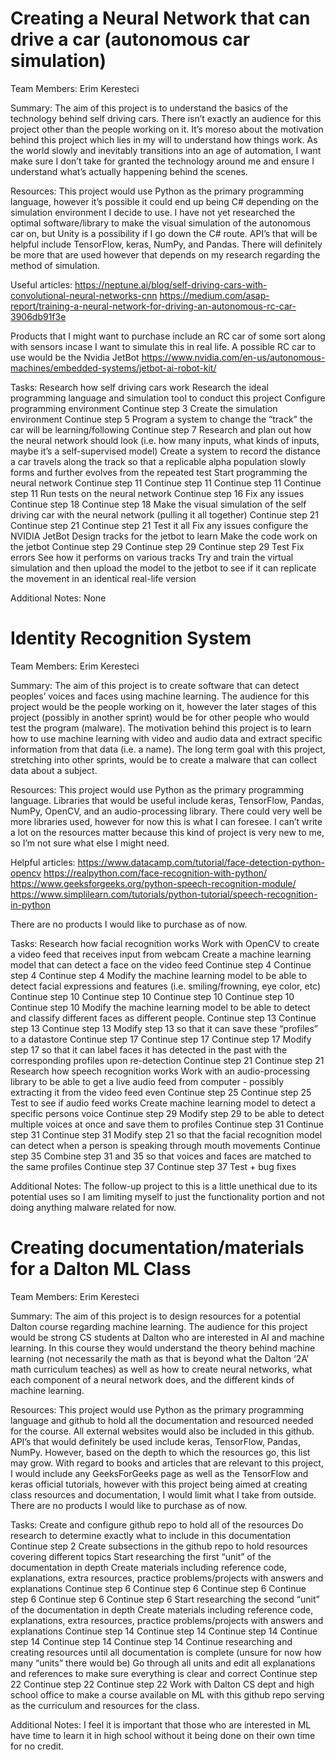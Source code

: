 <h1>Creating a Neural Network that can drive a car (autonomous car simulation)</h1>

Team Members:
Erim Keresteci

Summary:
The aim of this project is to understand the basics of the technology behind self driving cars. 
There isn’t exactly an audience for this project other than the people working on it. It’s moreso about the motivation behind this project which lies in my will to understand how things work. As the world slowly and inevitably transitions into an age of automation, I want make sure I don’t take for granted the technology around me and ensure I understand what’s actually happening behind the scenes. 

Resources:
This project would use Python as the primary programming language, however it’s possible it could end up being C# depending on the simulation environment I decide to use. I have not yet researched the optimal software/library to make the visual simulation of the autonomous car on, but Unity is a possibility if I go down the C# route. API’s that will be helpful include TensorFlow, keras, NumPy, and Pandas. There will definitely be more that are used however that depends on my research regarding the method of simulation. 

Useful articles:
https://neptune.ai/blog/self-driving-cars-with-convolutional-neural-networks-cnn
https://medium.com/asap-report/training-a-neural-network-for-driving-an-autonomous-rc-car-3906db91f3e

Products that I might want to purchase include an RC car of some sort along with sensors incase I want to simulate this in real life. A possible RC car to use would be the Nvidia JetBot https://www.nvidia.com/en-us/autonomous-machines/embedded-systems/jetbot-ai-robot-kit/

Tasks:
Research how self driving cars work
Research the ideal programming language and simulation tool to conduct this project
Configure programming environment
Continue step 3
Create the simulation environment
Continue step 5
Program a system to change the “track” the car will be learning/following
Continue step 7
Research and plan out how the neural network should look (i.e. how many inputs, what kinds of inputs, maybe it’s a self-supervised model)
Create a system to record the distance a car travels along the track so that a replicable alpha population slowly forms and further evolves from the repeated test
Start programming the neural network
Continue step 11
Continue step 11
Continue step 11
Continue step 11
Run tests on the neural network
Continue step 16
Fix any issues 
Continue step 18
Continue step 18
Make the visual simulation of the self driving car with the neural network (pulling it all together)
Continue step 21
Continue step 21
Continue step 21
Test it all
Fix any issues
configure the NVIDIA JetBot 
Design tracks for the jetbot to learn 
Make the code work on the jetbot
Continue step 29
Continue step 29
Continue step 29
Test 
Fix errors
See how it performs on various tracks 
Try and train the virtual simulation and then upload the model to the jetbot to see if it can replicate the movement in an identical real-life version

Additional Notes:
None



<h1>Identity Recognition System</h1>

Team Members:
Erim Keresteci

Summary:
The aim of this project is to create software that can detect peoples’ voices and faces using machine learning. 
The audience for this project would be the people working on it, however the later stages of this project (possibly in another sprint) would be for other people who would test the program (malware). The motivation behind this project is to learn how to use machine learning with video and audio data and extract specific information from that data (i.e. a name). The long term goal with this project, stretching into other sprints, would be to create a malware that can collect data about a subject. 

Resources:
This project would use Python as the primary programming language. Libraries that would be useful include keras, TensorFlow, Pandas, NumPy, OpenCV, and an audio-processing library. There could very well be more libraries used, however for now this is what I can foresee. I can’t write a lot on the resources matter because this kind of project is very new to me, so I’m not sure what else I might need.  

Helpful articles:
https://www.datacamp.com/tutorial/face-detection-python-opencv
https://realpython.com/face-recognition-with-python/
https://www.geeksforgeeks.org/python-speech-recognition-module/
https://www.simplilearn.com/tutorials/python-tutorial/speech-recognition-in-python

There are no products I would like to purchase as of now. 

Tasks:
Research how facial recognition works
Work with OpenCV to create a video feed that receives input from webcam
Create a machine learning model that can detect a face on the video feed
Continue step 4
Continue step 4
Continue step 4
Modify the machine learning model to be able to detect facial expressions and features (i.e. smiling/frowning, eye color, etc)
Continue step 10
Continue step 10
Continue step 10
Continue step 10
Continue step 10
Modify the machine learning model to be able to detect and classify different faces as different people.
Continue step 13
Continue step 13
Continue step 13
Modify step 13 so that it can save these “profiles” to a datastore 
Continue step 17
Continue step 17
Continue step 17
Modify step 17 so that it can label faces it has detected in the past with the corresponding profiles upon re-detection
Continue step 21
Continue step 21
Research how speech recognition works
Work with an audio-processing library to be able to get a live audio feed from computer - possibly extracting it from the video feed even
Continue step 25
Continue step 25
Test to see if audio feed works
Create machine learning model to detect a specific persons voice
Continue step 29
Modify step 29 to be able to detect multiple voices at once and save them to profiles
Continue step 31
Continue step 31
Continue step 31
Modify step 21 so that the facial recognition model can detect when a person is speaking through mouth movements
Continue step 35
Combine step 31 and 35 so that voices and faces are matched to the same profiles
Continue step 37
Continue step 37
Test + bug fixes 

Additional Notes:
The follow-up project to this is a little unethical due to its potential uses so I am limiting myself to just the functionality portion and not doing anything malware related for now. 



<h1>Creating documentation/materials for a Dalton ML Class</h1>

Team Members:
Erim Keresteci

Summary:
The aim of this project is to design resources for a potential Dalton course regarding machine learning. 
The audience for this project would be strong CS students at Dalton who are interested in AI and machine learning. In this course they would understand the theory behind machine learning (not necessarily the math as that is beyond what the Dalton ‘2A’ math curriculum teaches) as well as how to create neural networks, what each component of a neural network does, and the different kinds of machine learning. 

Resources:
This project would use Python as the primary programming language and github to hold all the documentation and resourced needed for the course. All external websites would also be included in this github. API’s that would definitely be used include keras, TensorFlow, Pandas, NumPy. However, based on the depth to which the resources go, this list may grow. With regard to books and articles that are relevant to this project, I would include any GeeksForGeeks page as well as the TensorFlow and keras official tutorials, however with this project being aimed at creating class resources and documentation, I would limit what I take from outside. There are no products I would like to purchase as of now. 

Tasks:
Create and configure github repo to hold all of the resources
Do research to determine exactly what to include in this documentation
Continue step 2
Create subsections in the github repo to hold resources covering different topics
Start researching the first “unit” of the documentation in depth
Create materials including reference code, explanations, extra resources, practice problems/projects with answers and explanations
Continue step 6
Continue step 6
Continue step 6
Continue step 6
Continue step 6
Continue step 6
Start researching the second “unit” of the documentation in depth
Create materials including reference code, explanations, extra resources, practice problems/projects with answers and explanations
Continue step 14
Continue step 14
Continue step 14
Continue step 14
Continue step 14
Continue step 14
Continue researching and creating resources until all documentation is complete (unsure for now how many “units” there would be)
Go through all units and edit all explanations and references to make sure everything is clear and correct
Continue step 22
Continue step 22
Continue step 22
Work with Dalton CS dept and high school office to make a course available on ML with this github repo serving as the curriculum and resources for the class.

Additional Notes:
I feel it is important that those who are interested in ML have time to learn it in high school without it being done on their own time for no credit. 


